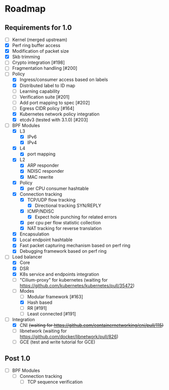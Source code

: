 # Roadmap

## Requirements for 1.0

 - [ ]  Kernel (merged upstream)
   - [X] Perf ring buffer access
   - [X] Modification of packet size
   - [X] Skb trimming
   - [ ] Crypto integration [#198]
   - [ ] Fragmentation handling [#200]
 - [ ] Policy
   - [X] Ingress/consumer access based on labels
   - [X] Distributed label to ID map
   - [ ] Learning capability
   - [ ] Verification suite [#201]
   - [ ] Add port mapping to spec [#202]
   - [ ] Egress CIDR policy [#164]
   - [X] Kubernetes network policy integration
   - [X] etcdv3 (tested with 3.1.0) [#203]
 - [ ] BPF Modules
   - [X] L3
     - [X] IPv6
     - [X] IPv4
   - [X] L4
     - [X] port mapping
   - [X] L2
     - [X] ARP responder
     - [X] NDISC responder
     - [X] MAC rewrite
   - [X] Policy
     - [X] per CPU consumer hashtable
   - [X] Connection tracking
     - [X] TCP/UDP flow tracking
       - [X] Directional tracking SYN/REPLY
     - [X] ICMP/NDISC
       - [X] Expect hole punching for related errors
     - [X] per cpu per flow statistic collection
     - [X] NAT tracking for reverse translation
   - [X] Encapsulation
   - [X] Local endpoint hashtable
   - [X] Fast packet capturing mechanism based on perf ring
   - [X] Debugging framework based on perf ring
 - [ ] Load balancer
   - [X] Core
   - [X] DSR
   - [X] K8s service and endpoints integration
   - [ ] "Cilium-proxy" for kubernetes (waiting for https://github.com/kubernetes/kubernetes/pull/35472)
   - [ ] Modes
     - [ ] Modular framework [#163]
     - [X] Hash based
     - [ ] RR [#191]
     - [ ] Least connected [#191]
 - [ ] Integration
   - [X] CNI ~~(waiting for https://github.com/containernetworking/cni/pull/115)~~
   - [ ] libnetwork (waiting for https://github.com/docker/libnetwork/pull/826)
   - [ ] GCE (test and write tutorial for GCE)

## Post 1.0

 - [ ] BPF Modules
   - [ ] Connection tracking
       - [ ] TCP sequence verification
